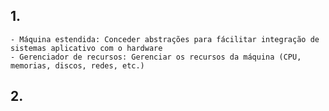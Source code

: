 
## 1.
	- Máquina estendida: Conceder abstrações para fácilitar integração de sistemas aplicativo com o hardware 
	- Gerenciador de recursos: Gerenciar os recursos da máquina (CPU, memorias, discos, redes, etc.)

## 2.
